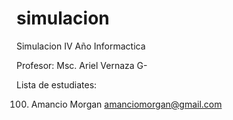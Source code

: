 # simulacion
Simulacion IV Año Informactica

Profesor: Msc. Ariel Vernaza G-



Lista de estudiates:












100. Amancio Morgan amanciomorgan@gmail.com
